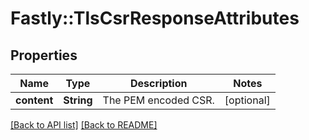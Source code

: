 # Fastly::TlsCsrResponseAttributes

## Properties

| Name | Type | Description | Notes |
| ---- | ---- | ----------- | ----- |
| **content** | **String** | The PEM encoded CSR. | [optional] |

[[Back to API list]](../../README.md#endpoints) [[Back to README]](../../README.md)

